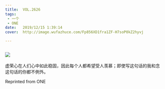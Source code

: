 ```yaml
---
title:	VOL.2626
tags:
 - 一个
 - ONE
date:	2019/12/15 1:39:14
cover:	http://image.wufazhuce.com/Fp856XD1fra1ZF-H7soP0kZ2hyvj

---
```

![](http://image.wufazhuce.com/Fp856XD1fra1ZF-H7soP0kZ2hyvj)
---

虚荣心在人们心中如此稳固，因此每个人都希望受人羡慕；即使写这句话的我和念这句话的你都不例外。
 
Reprinted from ONE
